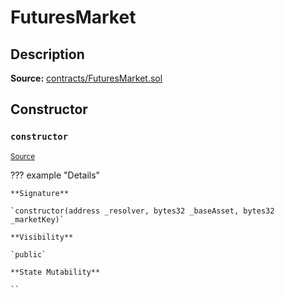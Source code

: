 # FuturesMarket

## Description

**Source:** [contracts/FuturesMarket.sol](https://github.com/Synthetixio/synthetix/tree/v2.66.1/contracts/FuturesMarket.sol)

## Constructor

### `constructor`

<sub>[Source](https://github.com/Synthetixio/synthetix/tree/v2.66.1/contracts/FuturesMarket.sol#L59)</sub>

??? example "Details"

    **Signature**

    `constructor(address _resolver, bytes32 _baseAsset, bytes32 _marketKey)`

    **Visibility**

    `public`

    **State Mutability**

    ``
